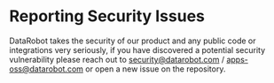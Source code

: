 # Reporting Security Issues

DataRobot takes the security of our product and any public code or integrations very seriously, if you have discovered a potential security vulnerability please reach out to security@datarobot.com / apps-oss@datarobot.com or open a new issue on the repository.
